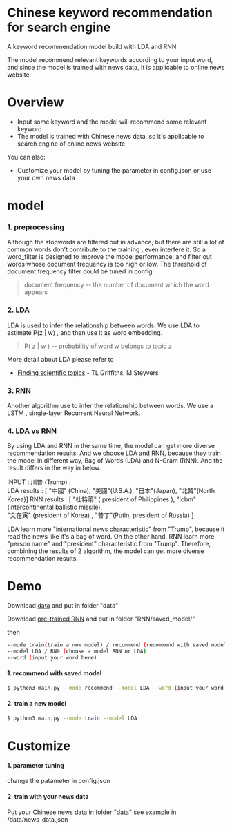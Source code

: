 ﻿# Chinese keyword recommendation for search engine

A keyword recommendation model build with LDA and RNN

The model recommend relevant keywords according to your input word, and since the model is trained with news data, it is applicable to online news website.


# Overview

  - Input some keyword and the model will recommend some relevant keyword
  - The model is trained with Chinese news data, so it's applicable to search engine of  online news website


You can also:
  - Customize your model by tuning the parameter in config.json or use your own news data



# model
### 1. preprocessing
Although the stopwords are filtered out in advance, but there are still a lot of common words don't contribute to the training , even interfere it.
So a word_filter is designed to improve the model performance, and filter out words whose document frequency is too high or low.
The threshold of document frequency filter could be tuned in config.
> document frequency -- the number of document which the word appears


### 2. LDA
LDA is used to infer the relationship between words.
We use LDA to estimate P(z | w) , and then use it as word embedding.

> P( z | w ) -- probability of word w belongs to topic z

More detail about LDA please refer to 

* [Finding scientific topics](https://www.pnas.org/content/pnas/101/suppl_1/5228.full.pdf?__=) - TL Griffiths, M Steyvers


### 3. RNN
Another algorithm use to infer the relationship between words.
We use a LSTM , single-layer Recurrent Neural Network.


### 4. LDA vs RNN
By using LDA and RNN in the same time, the model can get more diverse recommendation results. And we choose LDA and RNN, because they train the model in different way, Bag of Words (LDA) and N-Gram (RNN). And the result differs in the way in below.


INPUT : 川普 (Trump) :   
LDA results : 
[ "中國" (China),   "美國"(U.S.A.),  "日本"(Japan), "北韓"(North Korea)]
RNN results :
 [ "杜特蒂" ( president of Philippines ),   "icbm"(intercontinental ballistic missile),  
 "文在寅" (president of Korea) , "普丁"(Putin, president of Russia) ]

LDA learn more "international news characteristic" from "Trump", because it read the news like it's a bag of word.
On the other hand, RNN learn more "person name" and "president" characteristic from "Trump".
Therefore,  combining the results of 2 algorithm, the model can get more diverse recommendation results.


# Demo


Download [data](https://drive.google.com/file/d/18GjVFEcBdu_JBA_Yf9dyTc4wlwG2RTbd/view?usp=sharing) and put in folder "data"

Download [pre-trained RNN](https://drive.google.com/file/d/1wqj1-ZAxq12TpyqRs6ZKIvTdOFkZ6FgK/view?usp=sharing) and put in folder "RNN/saved_model/"

then


```sh
--mode train(train a new model) / recommend (recommend with saved model)
--model LDA / RNN (choose a model RNN or LDA)
--word (input your word here)
```
               
#### 1. recommend with saved model


```sh
$ python3 main.py --mode recommend --model LDA --word (input your word here)
```


#### 2. train a new model

```sh
$ python3 main.py --mode train --model LDA 
```


# Customize 
#### 1. parameter tuning
change the patameter in config.json

#### 2. train with your news data
Put your Chinese news data in folder "data"
see example in /data/news_data.json
